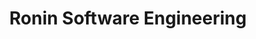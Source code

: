 ---
title: "Ronin Software Engineering"
url: /libby/ronin-software-engineering/
shop: electronics
---